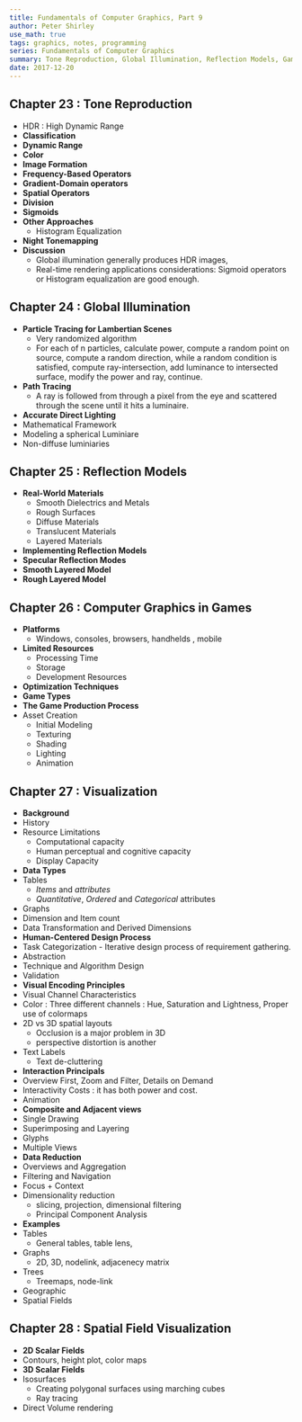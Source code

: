 ```yaml
---
title: Fundamentals of Computer Graphics, Part 9
author: Peter Shirley
use_math: true
tags: graphics, notes, programming
series: Fundamentals of Computer Graphics
summary: Tone Reproduction, Global Illumination, Reflection Models, Games, Visualization and Spatial Field Visualization
date: 2017-12-20
---
```


## Chapter 23 : Tone Reproduction

- HDR : High Dynamic Range
- **Classification**
- **Dynamic Range**
- **Color**
- **Image Formation**
- **Frequency-Based Operators**
- **Gradient-Domain operators**
- **Spatial Operators**
- **Division**
- **Sigmoids**
- **Other Approaches**
    - Histogram Equalization
- **Night Tonemapping**
- **Discussion**
    - Global illumination generally produces HDR images,
    - Real-time rendering applications considerations: Sigmoid operators or Histogram equalization are good enough.

## Chapter 24 : Global Illumination

- **Particle Tracing for Lambertian Scenes**
    - Very randomized algorithm
    - For each of n particles, calculate power, compute a random point on source, compute  a random direction, while a random condition is satisfied, compute ray-intersection, add luminance to intersected surface, modify the power and ray, continue.
- **Path Tracing**
    - A ray is followed from through a pixel from the eye and scattered through the scene until it hits a luminaire.
- **Accurate Direct Lighting**
- Mathematical Framework
- Modeling a spherical Luminiare
- Non-diffuse luminiaries

## Chapter 25 : Reflection Models

- **Real-World Materials**
    - Smooth Dielectrics and Metals
    - Rough Surfaces
    - Diffuse Materials
    - Translucent Materials
    - Layered Materials
- **Implementing Reflection Models**
- **Specular Reflection Modes**
- **Smooth Layered Model**
- **Rough Layered Model**

## Chapter 26 : Computer Graphics in Games

- **Platforms**
    - Windows, consoles, browsers, handhelds , mobile
- **Limited Resources**
    - Processing Time
    - Storage
    - Development Resources
- **Optimization Techniques**
- **Game Types**
- **The Game Production Process**
- Asset Creation
    - Initial Modeling
    - Texturing
    - Shading
    - Lighting
    - Animation

## Chapter 27 : Visualization

- **Background**
- History
- Resource Limitations
    - Computational capacity
    - Human perceptual and cognitive capacity
    - Display Capacity
- **Data Types**
- Tables
    - *Items* and *attributes*
    - *Quantitative*, *Ordered* and *Categorical* attributes
- Graphs
- Dimension and Item count
- Data Transformation and Derived Dimensions
- **Human-Centered Design Process**
- Task Categorization - Iterative design process of requirement gathering.
- Abstraction
- Technique and Algorithm Design
- Validation
- **Visual Encoding Principles**
- Visual Channel Characteristics
- Color : Three different channels : Hue, Saturation and Lightness, Proper use of colormaps
- 2D vs 3D spatial layouts
    - Occlusion is a major problem in 3D
    - perspective distortion is another
- Text Labels
    - Text de-cluttering
- **Interaction Principals**
- Overview First, Zoom and Filter, Details on Demand
- Interactivity Costs : it has both power and cost.
- Animation
- **Composite and Adjacent views**
- Single Drawing
- Superimposing and Layering
- Glyphs
- Multiple Views
- **Data Reduction**
- Overviews and Aggregation
- Filtering and Navigation
- Focus + Context
- Dimensionality reduction
    - slicing, projection, dimensional filtering
    - Principal Component Analysis
- **Examples**
- Tables
    - General tables, table lens,
- Graphs
    - 2D, 3D, nodelink, adjacenecy matrix
- Trees
    - Treemaps, node-link
- Geographic
- Spatial Fields

## Chapter 28 : Spatial Field Visualization

- **2D Scalar Fields**
- Contours, height plot, color maps
- **3D Scalar Fields**
- Isosurfaces
    - Creating polygonal surfaces using marching cubes
    - Ray tracing
- Direct Volume rendering

